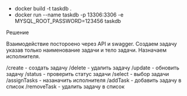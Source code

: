 * docker build -t taskdb .
* docker run --name taskdb -p 13306:3306 -e MYSQL_ROOT_PASSWORD=123456 taskdb

Решение

Взаимодействие постороено через API и swagger. Создаем задачу указав только наименование задачи и тело задачи.
Назначаем исполнителя.

/create - создать задачу
/delete - удалить задачу
/update - обновить задачу
/status - проверить статус задачи
/select - выбор задачи
/assignTasks - назаначить исполнителя
/addTask - добавить задачу в список
/removeTask - удалить задачу в список

